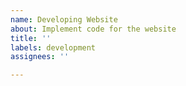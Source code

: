 ```yaml
---
name: Developing Website
about: Implement code for the website
title: ''
labels: development
assignees: ''

---
```




